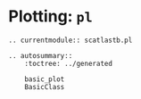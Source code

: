 # Plotting: `pl`

```{eval-rst}
.. currentmodule:: scatlastb.pl
```

```{eval-rst}
.. autosummary::
    :toctree: ../generated

    basic_plot
    BasicClass
```
